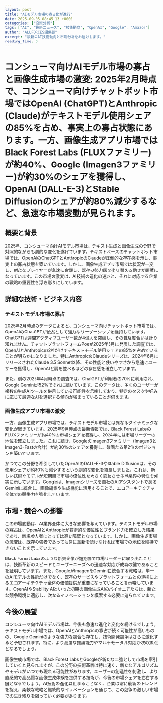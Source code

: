 ```yaml
---
layout: post
title: "AIモデル市場の寡占化が進行"
date: 2025-09-05 08:45:13 +0000
categories: ["投資分析"]
tags: ["AI", "最新ニュース", "技術動向", "OpenAI", "Google", "Amazon"]
author: "ALLFORCES編集部"
excerpt: "最新のAI技術動向と市場分析をお届けします。"
reading_time: 8
---
```

# **コンシューマ向けAIモデル市場の寡占と画像生成市場の激変**: 2025年2月時点で、コンシューマ向けチャットボット市場ではOpenAI (ChatGPT)とAnthropic (Claude)がテキストモデル使用シェアの85%を占め、事実上の寡占状態にあります。一方、画像生成アプリ市場ではBlack Forest Labs (FLUXファミリー)が約40%、Google (Imagen3ファミリー)が約30%のシェアを獲得し、OpenAI (DALL-E-3)とStable Diffusionのシェアが約80%減少するなど、急速な市場変動が見られます。

## 概要と背景

2025年、コンシューマ向けAIモデル市場は、テキスト生成と画像生成の分野で対照的ながらも劇的な変化を遂げています。テキストベースのチャットボット市場では、OpenAIのChatGPTとAnthropicのClaudeが圧倒的な存在感を示し、事実上の寡占状態を築いています。しかし、画像生成アプリ市場では状況が一変し、新たなプレイヤーが急速に台頭し、既存の勢力図を塗り替える動きが顕著になっています。この市場の激変は、AI技術の進化の速さと、それに対応する企業の戦略の重要性を浮き彫りにしています。

## 詳細な技術・ビジネス内容

### テキストモデル市場の寡占

2025年2月時点のデータによると、コンシューマ向けチャットボット市場では、OpenAIのChatGPTが依然として強力なリーダーシップを維持しています。ChatGPTは週間アクティブユーザー数が4億人を突破し、その普及度合いは計り知れません。チャットプラットフォームPoeが2025年3月に発表した調査では、OpenAIとAnthropicの2社だけでテキストモデル使用シェアの85%を占めていることが明らかになりました。特にAnthropicのClaudeシリーズは、2024年6月にリリースされたClaude 3.5 Sonnet以降、その性能と使いやすさから急速にユーザーを獲得し、OpenAIと肩を並べるほどの存在感を確立しています。

また、別の2025年4月時点の調査では、ChatGPTが利用者の70%に利用され、Google Geminiが52%でそれに続いています。このデータは、多くのユーザーが複数の生成AIツールを併用している可能性を示唆しており、特定のタスクや好みに応じて最適なAIを選択する傾向が強まっていることが伺えます。

### 画像生成アプリ市場の激変

一方、画像生成アプリ市場では、テキストモデル市場とは異なるダイナミックな変化が起きています。2025年9月時点の最新情報では、Black Forest LabsのFLUXファミリーが約40%の市場シェアを獲得し、2024年には市場リーダーの地位を確立しました。これに続き、GoogleのImagen3ファミリー（Imagen3とImagen3-Fastの合計）が約30%のシェアを獲得し、確固たる第2位のポジションを築いています。

かつてこの分野を牽引していたOpenAIのDALL-E-3やStable Diffusionは、その使用シェアが約80%も減少するという劇的な変化を経験しました。これは、新しい技術やモデルが短期間で市場の優位性を大きく変動させるAI業界の特性を如実に示しています。Googleは、Imagenシリーズを自社のAIアシスタントであるGeminiに統合し、画像編集や生成機能に活用することで、エコアーキテクチャ全体での競争力を強化しています。

## 市場・競合への影響

この市場変動は、AI業界全体に大きな影響を与えています。テキストモデル市場の寡占は、OpenAIとAnthropicが技術的な優位性とブランド力を確立した結果であり、新規参入者にとっては高い障壁となっています。しかし、画像生成市場の激変は、既存の強者であっても常に革新を続けなければ市場での地位を維持できないことを示しています。

Black Forest Labsのような新興企業が短期間で市場リーダーに躍り出たことは、技術革新のスピードとユーザーニーズへの迅速な対応が成功の鍵であることを証明しています。また、GoogleがImagenをGeminiに統合する戦略は、単一のAIモデルの性能だけでなく、既存のサービスやプラットフォームとの連携によるエコアーキテクチャ全体の価値提供が重要になっていることを示唆しています。OpenAIやStability AIといった初期の画像生成AIのパイオニアたちは、新たな競争環境に適応し、次なるイノベーションを模索する必要に迫られています。

## 今後の展望

コンシューマ向けAIモデル市場は、今後も急速な進化と変化を続けるでしょう。テキストモデル市場では、OpenAIとAnthropicの寡占が続く可能性が高いものの、Google Geminiのような強力な競合も存在し、技術開発競争はさらに激化すると予想されます。特に、より高度な推論能力やマルチモーダル対応が次の焦点となるでしょう。

画像生成市場では、Black Forest LabsとGoogleが新たな二強として市場を牽引していくと見られますが、この分野の技術革新は特に速く、新たなアルゴリズムやモデルがいつでも現れる可能性があります。ユーザーの創造性を刺激し、より直感的で高品質な画像生成体験を提供する技術が、今後の市場シェアを左右する鍵となるでしょう。AI技術の進化は止まることなく、企業は常に最新のトレンドを捉え、柔軟な戦略と継続的なイノベーションを通じて、この競争の激しい市場での生き残りを図っていく必要があります。
